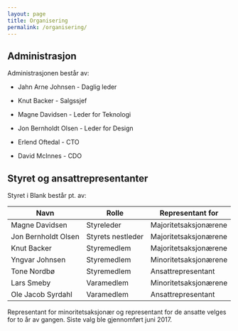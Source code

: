 ```yaml
---
layout: page
title: Organisering
permalink: /organisering/
---
```


## Administrasjon
Administrasjonen består av:

- Jahn Arne Johnsen - Daglig leder
- Knut Backer - Salgssjef

- Magne Davidsen - Leder for Teknologi
- Jon Bernholdt Olsen - Leder for Design

- Erlend Oftedal - CTO
- David McInnes - CDO


## Styret og ansattrepresentanter
Styret i Blank består pt. av:

Navn | Rolle | Representant for
------ | ----- | --------------------
Magne Davidsen | Styreleder | Majoritetsaksjonærene
Jon Bernholdt Olsen | Styrets nestleder | Majoritetsaksjonærene
Knut Backer | Styremedlem | Majoritetsaksjonærene
Yngvar Johnsen | Styremedlem | Minoritetsaksjonærene
Tone Nordbø | Styremedlem | Ansattrepresentant
Lars Smeby | Varamedlem | Minoritetsaksjonærene
Ole Jacob Syrdahl | Varamedlem | Ansattrepresentant



Representant for minoritetsaksjonær og representant for de ansatte velges for to år av gangen. Siste valg ble gjennomført juni 2017.
